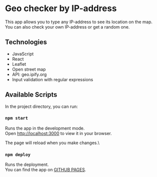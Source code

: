 # Geo checker by IP-address

This app allows you to type any IP-address to see its location on the map. You can also check your own IP-address or get a random one.

## Technologies
* JavaScript
* React
* Leaflet
* Open street map
* API: geo.ipify.org
* Input validation with regular expressions 

## Available Scripts

In the project directory, you can run:

### `npm start`

Runs the app in the development mode.\
Open [http://localhost:3000](http://localhost:3000) to view it in your browser.

The page will reload when you make changes.\

### `npm deploy`

Runs the deployment.\
You can find the app on [GITHUB PAGES](https://palinakarabovich.github.io/geo-ip-check-leaflet/).




